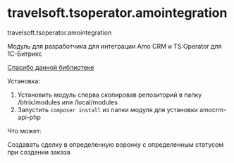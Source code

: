 # travelsoft.tsoperator.amointegration
travelsoft.tsoperator.amointegration

Модуль для разработчика для интеграции Amo CRM и TS:Operator для 1С-Битрикс

[Спасибо данной библиотеке](https://github.com/amocrm/amocrm-api-php)

Установка:

1. Установить модуль сперва скопировав репозиторий в папку /btrix/modules или /local/modules
2. Запустить ```composer install``` из папки модуля для установки amocrm-api-php

Что может:

Создавать сделку в определенную воронку с определенным статусом при создании заказа
